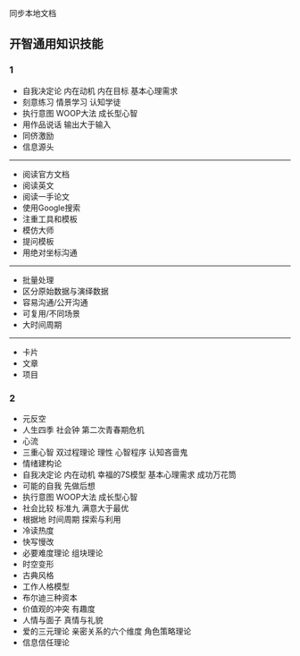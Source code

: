 同步本地文档

## 开智通用知识技能

### 1
- 自我决定论 内在动机 内在目标 基本心理需求 
- 刻意练习 情景学习 认知学徒
- 执行意图 WOOP大法 成长型心智
- 用作品说话 输出大于输入
- 同侪激励
- 信息源头
---
- 阅读官方文档
- 阅读英文
- 阅读一手论文
- 使用Google搜索
- 注重工具和模板
- 模仿大师
- 提问模板
- 用绝对坐标沟通
---
- 批量处理
- 区分原始数据与演绎数据
- 容易沟通/公开沟通
- 可复用/不同场景
- 大时间周期
---
- 卡片
- 文章
- 项目

### 2
- 元反空
- 人生四季 社会钟 第二次青春期危机
- 心流
- 三重心智 双过程理论 理性 心智程序 认知吝啬鬼
- 情绪建构论
- 自我决定论 内在动机 幸福的7S模型 基本心理需求 成功万花筒
- 可能的自我 先做后想
- 执行意图 WOOP大法 成长型心智 
- 社会比较 标准九 满意大于最优
- 根据地 时间周期 探索与利用
- 冷读热度
- 快写慢改
- 必要难度理论 组块理论
- 时空变形
- 古典风格
- 工作人格模型
- 布尔迪三种资本
- 价值观的冲突 有趣度
- 人情与面子 真情与礼貌
- 爱的三元理论 亲密关系的六个维度 角色策略理论
- 信息信任理论



